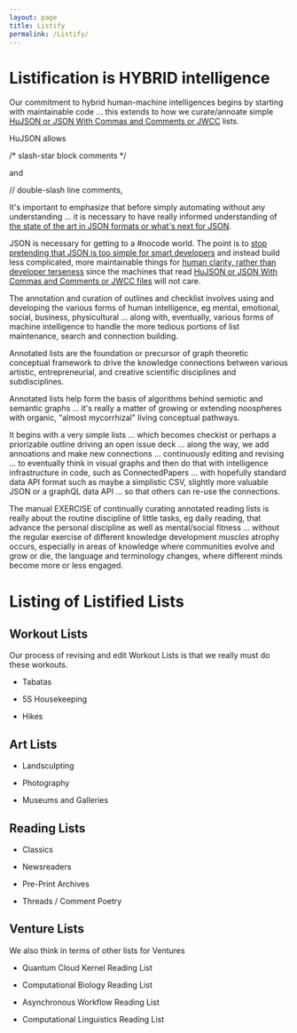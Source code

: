 ```yaml
---
layout: page
title: Listify
permalink: /Listify/
---
```



# Listification is HYBRID intelligence

Our commitment to hybrid human-machine intelligences begins by starting with maintainable code ... this extends to how we curate/annoate simple [HuJSON or JSON With Commas and Comments or JWCC](https://github.com/tailscale/hujson) lists. 

HuJSON allows

/* slash-star block comments */ 

and 

// double-slash line comments,

It's important to emphasize that before simply automating without any understanding ... it is necessary to have really informed understanding of [the state of the art in JSON formats or what's next for JSON](https://github.com/json-next/awesome-json-next). 

JSON is necessary for getting to a #nocode world. The point is to [stop pretending that JSON is too simple for smart developers](https://news.ycombinator.com/item?id=26224255) and instead build less complicated, more maintainable things for [human clarity, rather than developer terseness](https://nigeltao.github.io/blog/2021/json-with-commas-comments.html#clarity-not-terseness) since the machines that read [HuJSON or JSON With Commas and Comments or JWCC files](https://github.com/tailscale/hujson) will not care.

The annotation and curation of outlines and checklist involves using and developing the various forms of human intelligence, eg mental, emotional, social, business, physicultural ... along with, eventually, various forms of machine intelligence to handle the more tedious portions of list maintenance, search and connection building. 

Annotated lists are the foundation or precursor of graph theoretic conceptual framework to drive the knowledge connections between various artistic, entrepreneurial, and creative scientific disciplines and subdisciplines.

Annotated lists help form the basis of algorithms behind semiotic and semantic graphs ... it's really a matter of growing or extending noospheres with organic, "almost mycorrhizal" living conceptual pathways.

It begins with a very simple lists ... which becomes checkist or perhaps a priorizable outline driving an open issue deck ... along the way, we add annoations and make new connections ... continuously editing and revising ... to eventually think in visual graphs and then do that with intelligence infrastructure in code, such as ConnectedPapers ... with hopefully standard data API format such as maybe a simplistic CSV, slightly more valuable JSON or a graphQL data API ... so that others can re-use the connections.

The manual EXERCISE of continually curating annotated reading lists is really about the routine discipline of little tasks, eg daily reading, that advance the personal discipline as well as mental/social fitness ... without the regular exercise of different knowledge development *muscles* atrophy occurs, especially in areas of knowledge where communities evolve and grow or die, the language and terminology changes, where different minds become more or less engaged.

# Listing of Listified Lists

## Workout Lists

Our process of revising and edit Workout Lists is that we really must do these workouts.

* Tabatas

* 5S Housekeeping

* Hikes

## Art Lists

* Landsculpting

* Photography

* Museums and Galleries

## Reading Lists

* Classics

* Newsreaders

* Pre-Print Archives

* Threads / Comment Poetry

## Venture Lists

We also think in terms of other lists for Ventures

* Quantum Cloud Kernel Reading List

* Computational Biology Reading List

* Asynchronous Workflow Reading List

* Computational Linguistics Reading List

